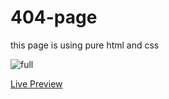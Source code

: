# 404-page
this page is using pure html and css

![full](https://user-images.githubusercontent.com/94475130/173404552-b5a9240c-2eb5-4f9a-a966-61940000a609.png)


[Live Preview](https://mahmoud-montaser.github.io/404-page/)
